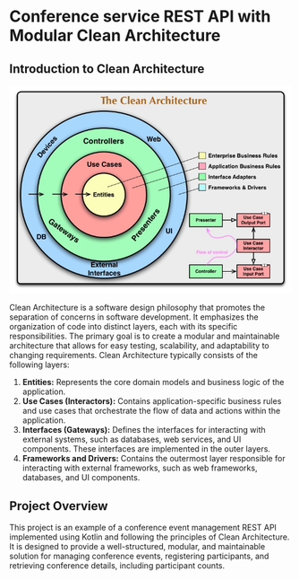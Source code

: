 # Conference service REST API with Modular Clean Architecture

## Introduction to Clean Architecture

![cleanArchitecture](./docs/CleanArchitecture.jpg "Clean Architecture diagram")

Clean Architecture is a software design philosophy that promotes the separation of concerns in software development. It emphasizes the organization of code into distinct layers, each with its specific responsibilities. The primary goal is to create a modular and maintainable architecture that allows for easy testing, scalability, and adaptability to changing requirements. Clean Architecture typically consists of the following layers:

1. **Entities:** Represents the core domain models and business logic of the application.
2. **Use Cases (Interactors):** Contains application-specific business rules and use cases that orchestrate the flow of data and actions within the application.
3. **Interfaces (Gateways):** Defines the interfaces for interacting with external systems, such as databases, web services, and UI components. These interfaces are implemented in the outer layers.
4. **Frameworks and Drivers:** Contains the outermost layer responsible for interacting with external frameworks, such as web frameworks, databases, and UI components.

## Project Overview

This project is an example of a conference event management REST API implemented using Kotlin and following the principles of Clean Architecture. It is designed to provide a well-structured, modular, and maintainable solution for managing conference events, registering participants, and retrieving conference details, including participant counts.

